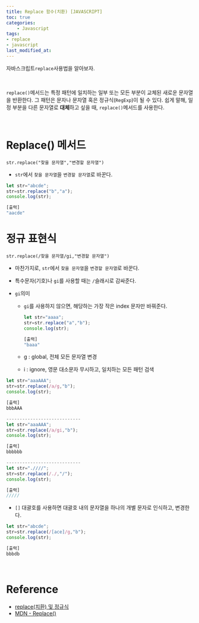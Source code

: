 ```yaml
---
title: Replace 함수(치환) [JAVASCRIPT]
toc: true
categories:	
    - Javascript
tags:
- replace
- javascript
last_modified_at: 
---
```


 자바스크립트`replace`사용법을 알아보자.

<br/>

`replace()`메서드는 특정 패턴에 일치하는 일부 또는 모든 부분이 교체된 새로운 문자열을 반환한다. 그 패턴은 문자나 문자열 혹은 정규식(`RegExp`)이 될 수 있다. 쉽게 말해, 일정 부분을 다른 문자열로 **대체**하고 싶을 때, `replace()`메서드를 사용한다.

<br/>

# Replace() 메서드

`str.replace("찾을 문자열","변경할 문자열")`

- `str`에서 `찾을 문자열`을 `변경할 문자열`로 바꾼다.

```javascript
let str="abcde";
str=str.replace("b","a");
console.log(str);

[출력]
"aacde"
```



 # 정규 표현식

`str.replace(/찾을 문자열/gi,"변경할 문자열")`

- 마찬가지로, `str`에서 `찾을 문자열`을 `변경할 문자열`로 바꾼다.

- 특수문자(기호)나 `gi`를 사용할 때는 `/`슬래시로 감싸준다.

- `gi`의미

  - `gi`를 사용하지 않으면, 해당하는 가장 작은 index 문자만 바꿔준다.

    ```javascript
    let str="aaaa";
    str=str.replace("a","b");
    console.log(str);
    
    [출력]
    "baaa"
    ```

  - g : global, 전체 모든 문자열 변경
  - i : ignore, 영문 대소문자 무시하고, 일치하는 모든 패턴 검색

```javascript
let str="aaaAAA";
str=str.replace(/a/g,"b");
console.log(str);

[출력]
bbbAAA

----------------------------
let str="aaaAAA";
str=str.replace(/a/gi,"b");
console.log(str);

[출력]
bbbbbb

----------------------------
let str=".////";
str=str.replace(/./,"/");
console.log(str);

[출력]
/////

```

- `[]` 대괄호를 사용하면 대괄호 내의 문자열을 하나의 개별 문자로 인식하고, 변경한다.

```javascript
let str="abcde";
str=str.replace(/[ace]/g,"b");
console.log(str);

[출력]
bbbdb
```

<br/>

# Reference

- [replace(치환) 및 정규식](https://ninearies.tistory.com/177)
- [MDN - Replace()](https://developer.mozilla.org/ko/docs/Web/JavaScript/Reference/Global_Objects/String/replace)

